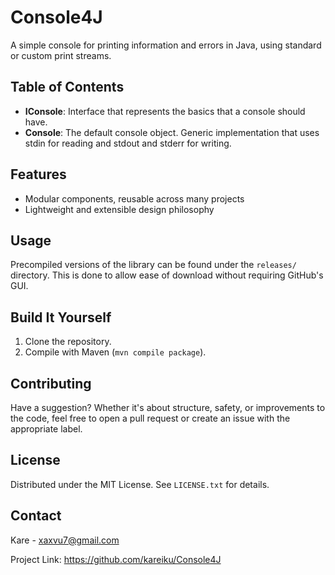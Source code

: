 # Console4J

A simple console for printing information and errors in Java, using standard or custom print streams.

## Table of Contents

- **IConsole**: Interface that represents the basics that a console should have.
- **Console**: The default console object. Generic implementation that uses stdin for reading and stdout and stderr for writing.

## Features

- Modular components, reusable across many projects
- Lightweight and extensible design philosophy

## Usage

Precompiled versions of the library can be found under the `releases/` directory. This is done to allow ease of download without requiring GitHub's GUI.

## Build It Yourself

1. Clone the repository.
2. Compile with Maven (`mvn compile package`).

## Contributing

Have a suggestion? Whether it's about structure, safety, or improvements to the code, feel free to open a pull request or create an issue with the appropriate label.

## License

Distributed under the MIT License. See `LICENSE.txt` for details.

## Contact

Kare - xaxvu7@gmail.com

Project Link: https://github.com/kareiku/Console4J

